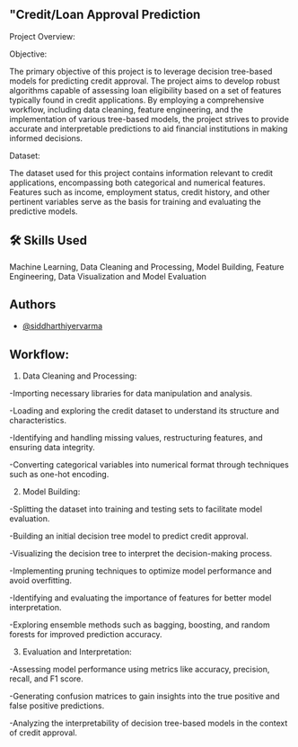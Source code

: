  ## "Credit/Loan Approval Prediction




 
Project Overview:


Objective:

The primary objective of this project is to leverage decision tree-based models for predicting credit approval. The project aims to develop robust algorithms capable of assessing loan eligibility based on a set of features typically found in credit applications. By employing a comprehensive workflow, including data cleaning, feature engineering, and the implementation of various tree-based models, the project strives to provide accurate and interpretable predictions to aid financial institutions in making informed decisions.

Dataset:

The dataset used for this project contains information relevant to credit applications, encompassing both categorical and numerical features. Features such as income, employment status, credit history, and other pertinent variables serve as the basis for training and evaluating the predictive models.

## 🛠 Skills Used 
Machine Learning,
Data Cleaning and Processing,
Model Building,
Feature Engineering,
Data Visualization and
Model Evaluation


## Authors

- [@siddharthiyervarma](https://www.github.com/siddharthiyervarma)


## Workflow:
1. Data Cleaning and Processing:

-Importing necessary libraries for data manipulation and analysis.

-Loading and exploring the credit dataset to understand its structure and characteristics.

-Identifying and handling missing values, restructuring features, and ensuring data integrity.

-Converting categorical variables into numerical format through techniques such as one-hot encoding.

2.  Model Building:

-Splitting the dataset into training and testing sets to facilitate model evaluation.

-Building an initial decision tree model to predict credit approval.

-Visualizing the decision tree to interpret the decision-making process.

-Implementing pruning techniques to optimize model performance and avoid overfitting.

-Identifying and evaluating the importance of features for better model interpretation.

-Exploring ensemble methods such as bagging, boosting, and random forests for improved prediction accuracy.

3. Evaluation and Interpretation:

-Assessing model performance using metrics like accuracy, precision, recall, and F1 score.

-Generating confusion matrices to gain insights into the true positive and false positive predictions.

-Analyzing the interpretability of decision tree-based models in the context of credit approval.

